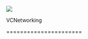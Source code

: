 ![](https://github.com/RPGLiker/VCNetworking/blob/master/Resource/%E5%B1%8F%E5%B9%95%E5%BF%AB%E7%85%A7%202018-02-12%20%E4%B8%8B%E5%8D%889.05.59.png)

VCNetworking

======================

